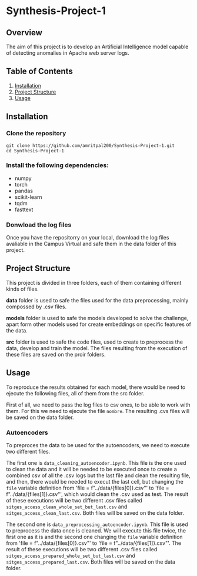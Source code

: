 # Synthesis-Project-1

## Overview
The aim of this project is to develop an Artificial Intelligence model capable of detecting anomalies in Apache web server logs.

## Table of Contents
1. [Installation](#installation)
2. [Project Structure](#project-structure)
3. [Usage](#usage)

## Installation
### Clone the repository
```
git clone https://github.com/amritpal200/Synthesis-Project-1.git
cd Synthesis-Project-1
```

### Install the following dependencies:
- numpy
- torch
- pandas
- scikit-learn
- tqdm
- fasttext

### Donwload the log files
Once you have the repositorry on your local, download the log files avaliable in the Campus Virtual and safe them in the data folder of this project.

## Project Structure
This project is divided in three folders, each of them containing different kinds of files.

**data** folder is used to safe the files used for the data preprocessing, mainly compossed by .csv files.

**models** folder is used to safe the models developed to solve the challenge, apart form other models used for create embeddings on specific features of the data.

**src** folder is used to safe the code files, used to create to preprocess the data, develop and train the model. The files resulting from the execution of these files are saved on the proir folders.

## Usage
To reproduce the results obtained for each model, there would be need to ejecute the following files, all of them from the src folder.

First of all, we need to pass the log files to csv ones, to be able to work with them. For this we need to ejecute the file `nombre`. The resulting .cvs files will be saved on the data folder.

### Autoencoders
To preproces the data to be used for the autoencoders, we need to execute two different files. 

The first one is `data_cleaning_autoencoder.ipynb`. This file is the one used to clean the data and it will be needed to be executed once to create a combined csv of all the .csv logs but the last file and clean the resulting file, and then, there would be needed to execut the last cell, but changing the `file` variable definition from 'file = f"../data/{files[0]}.csv"' to 'file = f"../data/{files[1]}.csv"', which would clean the .csv used as test. The result of these executions will be two different .csv files called `sitges_access_clean_whole_set_but_last.csv` and `sitges_access_clean_last.csv`. Both files will be saved on the data folder.

The second one is `data_preprocessing_autoencoder.ipynb`. This file is used to preprocess the data once is cleaned. We will execute this file twice, the first one as it is and the second one changing the `file` variable definition from 'file = f"../data/{files[0]}.csv"' to 'file = f"../data/{files[1]}.csv"'. The result of these executions will be two different .csv files called `sitges_access_prepared_whole_set_but_last.csv` and `sitges_access_prepared_last.csv`. Both files will be saved on the data folder.

